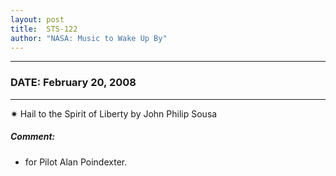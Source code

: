 ```yaml
---
layout: post
title:  STS-122
author: "NASA: Music to Wake Up By"
---
```


----
### DATE: February 20, 2008
----
✷ Hail to the Spirit of Liberty by John Philip Sousa

##### Comment:
* for Pilot Alan Poindexter.
